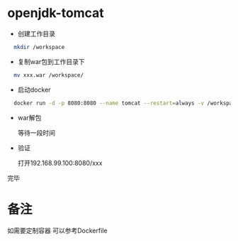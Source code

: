 # openjdk-tomcat

- 创建工作目录

```sh
  mkdir /workspace
```

- 复制war包到工作目录下

```sh
  mv xxx.war /workspace/
```
- 启动docker

```sh
  docker run -d -p 8080:8080 --name tomcat --restart=always -v /workspace:/usr/local/tomcat/webapps ebusinessdocker/tomcat
```

- war解包

  等待一段时间

- 验证

  打开192.168.99.100:8080/xxx

完毕

# 备注
如需要定制容器 可以参考Dockerfile
